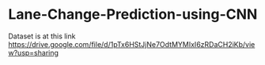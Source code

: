 # Lane-Change-Prediction-using-CNN

Dataset is at this link https://drive.google.com/file/d/1pTx6HStJjNe7OdtMYMIxI6zRDaCH2iKb/view?usp=sharing
